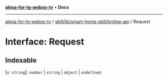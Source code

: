 [**alexa-for-lg-webos-tv**](../../../../../README.md) • **Docs**

***

[alexa-for-lg-webos-tv](../../../../../modules.md) / [skill/lib/smart-home-skill/bridge-api](../README.md) / Request

# Interface: Request

## Indexable

 \[`x`: `string`\]: `number` \| `string` \| `object` \| `undefined`
